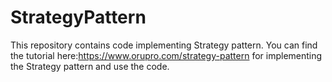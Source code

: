 # StrategyPattern
This repository contains code implementing Strategy pattern. You can find the tutorial here:https://www.orupro.com/strategy-pattern  for implementing the Strategy pattern and use the code.
